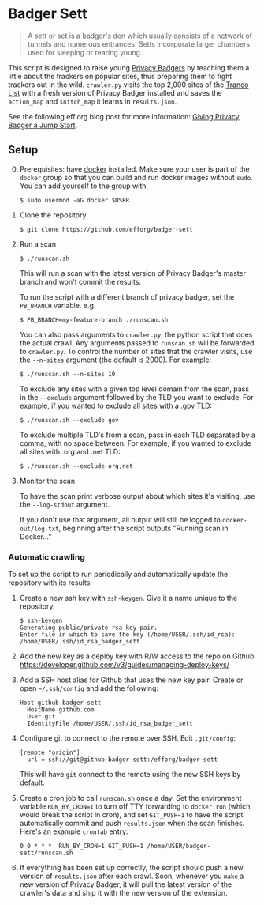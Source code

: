 # Badger Sett

> A *sett* or set is a badger's den which usually consists of a network of tunnels
  and numerous entrances. Setts incorporate larger chambers used for sleeping or
  rearing young.

This script is designed to raise young [Privacy Badgers](https://github.com/EFForg/privacybadger) by teaching them a little
about the trackers on popular sites, thus preparing them to fight trackers out
in the wild. `crawler.py` visits the top 2,000 sites of the [Tranco List](https://tranco-list.eu)
with a fresh version of Privacy Badger installed and saves the `action_map` and
`snitch_map` it learns in `results.json`.

See the following eff.org blog post for more information: [Giving Privacy Badger a Jump Start](https://www.eff.org/deeplinks/2018/08/giving-privacy-badger-jump-start).

## Setup

0. Prerequisites: have [docker](https://docs.docker.com/install/) installed.
   Make sure your user is part of the `docker` group so that you can build and
   run docker images without `sudo`. You can add yourself to the group with

   ```
   $ sudo usermod -aG docker $USER
   ```

1. Clone the repository

   ```
   $ git clone https://github.com/efforg/badger-sett
   ```

2. Run a scan

   ```
   $ ./runscan.sh
   ```

   This will run a scan with the latest version of Privacy Badger's master branch
   and won't commit the results.

   To run the script with a different branch of privacy badger, set the `PB_BRANCH`
   variable. e.g.

   ```
   $ PB_BRANCH=my-feature-branch ./runscan.sh
   ```

   You can also pass arguments to `crawler.py`, the python script that does the
   actual crawl. Any arguments passed to `runscan.sh` will be forwarded to
   `crawler.py`. To control the number of sites that the crawler visits, use the
   `--n-sites` argument (the default is 2000). For example:

   ```
   $ ./runscan.sh --n-sites 10
   ```
   
   To exclude any sites with a given top level domain from the scan, pass in
   the `--exclude` argument followed by the TLD you want to exclude. For example,
   if you wanted to exclude all sites with a .gov TLD:

   ```
   $ ./runscan.sh --exclude gov
   ```
   To exclude multiple TLD's from a scan, pass in each TLD separated by a comma,
   with no space between. For example, if you wanted to exclude all sites with
   .org and .net TLD:
   ```
   $ ./runscan.sh --exclude org,net
   ```

3. Monitor the scan

   To have the scan print verbose output about which sites it's visiting, use
   the `--log-stdout` argument.

   If you don't use that argument, all output will still be logged to
   `docker-out/log.txt`, beginning after the script outputs "Running scan in
   Docker..."

### Automatic crawling

To set up the script to run periodically and automatically update the
repository with its results:

1. Create a new ssh key with `ssh-keygen`. Give it a name unique to the
   repository.

   ```
   $ ssh-keygen
   Generating public/private rsa key pair.
   Enter file in which to save the key (/home/USER/.ssh/id_rsa): /home/USER/.ssh/id_rsa_badger_sett
   ```

2. Add the new key as a deploy key with R/W access to the repo on Github.
   https://developer.github.com/v3/guides/managing-deploy-keys/

3. Add a SSH host alias for Github that uses the new key pair. Create or open
   `~/.ssh/config` and add the following:

   ```
   Host github-badger-sett
     HostName github.com
     User git
     IdentityFile /home/USER/.ssh/id_rsa_badger_sett
   ```

4. Configure git to connect to the remote over SSH. Edit `.git/config`:

   ```
   [remote "origin"]
     url = ssh://git@github-badger-sett:/efforg/badger-sett
   ```

   This will have `git` connect to the remote using the new SSH keys by default.

5. Create a cron job to call `runscan.sh` once a day. Set the environment
   variable `RUN_BY_CRON=1` to turn off TTY forwarding to `docker run` (which
   would break the script in cron), and set `GIT_PUSH=1` to have the script
   automatically commit and push `results.json` when the scan finishes. Here's an
   example `crontab` entry:

   ```
   0 0 * * *  RUN_BY_CRON=1 GIT_PUSH=1 /home/USER/badger-sett/runscan.sh
   ```

6. If everything has been set up correctly, the script should push a new version
   of `results.json` after each crawl. Soon, whenever you `make` a new version of
   Privacy Badger, it will pull the latest version of the crawler's data and
   ship it with the new version of the extension.
